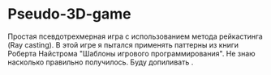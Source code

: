 # Pseudo-3D-game
Простая псевдотрехмерная игра с использованием метода рейкастинга (Ray casting). В этой игре я пытался применять паттерны из книги Роберта Найстрома "Шаблоны игрового программирования". Не знаю насколько правильно получилось. Буду допиливать .
